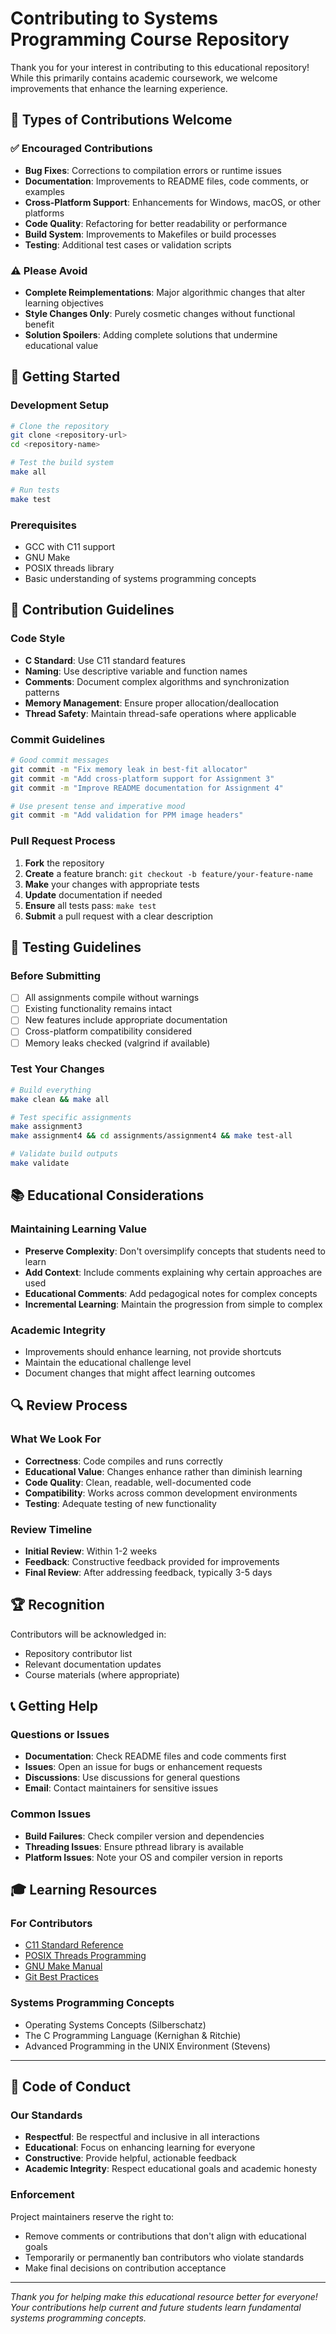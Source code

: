 # Contributing to Systems Programming Course Repository

Thank you for your interest in contributing to this educational repository! While this primarily contains academic coursework, we welcome improvements that enhance the learning experience.

## 🎯 Types of Contributions Welcome

### ✅ Encouraged Contributions
- **Bug Fixes**: Corrections to compilation errors or runtime issues
- **Documentation**: Improvements to README files, code comments, or examples
- **Cross-Platform Support**: Enhancements for Windows, macOS, or other platforms
- **Code Quality**: Refactoring for better readability or performance
- **Build System**: Improvements to Makefiles or build processes
- **Testing**: Additional test cases or validation scripts

### ⚠️ Please Avoid
- **Complete Reimplementations**: Major algorithmic changes that alter learning objectives
- **Style Changes Only**: Purely cosmetic changes without functional benefit
- **Solution Spoilers**: Adding complete solutions that undermine educational value

## 🚀 Getting Started

### Development Setup
```bash
# Clone the repository
git clone <repository-url>
cd <repository-name>

# Test the build system
make all

# Run tests
make test
```

### Prerequisites
- GCC with C11 support
- GNU Make
- POSIX threads library
- Basic understanding of systems programming concepts

## 📝 Contribution Guidelines

### Code Style
- **C Standard**: Use C11 standard features
- **Naming**: Use descriptive variable and function names
- **Comments**: Document complex algorithms and synchronization patterns
- **Memory Management**: Ensure proper allocation/deallocation
- **Thread Safety**: Maintain thread-safe operations where applicable

### Commit Guidelines
```bash
# Good commit messages
git commit -m "Fix memory leak in best-fit allocator"
git commit -m "Add cross-platform support for Assignment 3"
git commit -m "Improve README documentation for Assignment 4"

# Use present tense and imperative mood
git commit -m "Add validation for PPM image headers"
```

### Pull Request Process
1. **Fork** the repository
2. **Create** a feature branch: `git checkout -b feature/your-feature-name`
3. **Make** your changes with appropriate tests
4. **Update** documentation if needed
5. **Ensure** all tests pass: `make test`
6. **Submit** a pull request with a clear description

## 🧪 Testing Guidelines

### Before Submitting
- [ ] All assignments compile without warnings
- [ ] Existing functionality remains intact
- [ ] New features include appropriate documentation
- [ ] Cross-platform compatibility considered
- [ ] Memory leaks checked (valgrind if available)

### Test Your Changes
```bash
# Build everything
make clean && make all

# Test specific assignments
make assignment3
make assignment4 && cd assignments/assignment4 && make test-all

# Validate build outputs
make validate
```

## 📚 Educational Considerations

### Maintaining Learning Value
- **Preserve Complexity**: Don't oversimplify concepts that students need to learn
- **Add Context**: Include comments explaining why certain approaches are used
- **Educational Comments**: Add pedagogical notes for complex concepts
- **Incremental Learning**: Maintain the progression from simple to complex

### Academic Integrity
- Improvements should enhance learning, not provide shortcuts
- Maintain the educational challenge level
- Document changes that might affect learning outcomes

## 🔍 Review Process

### What We Look For
- **Correctness**: Code compiles and runs correctly
- **Educational Value**: Changes enhance rather than diminish learning
- **Code Quality**: Clean, readable, well-documented code
- **Compatibility**: Works across common development environments
- **Testing**: Adequate testing of new functionality

### Review Timeline
- **Initial Review**: Within 1-2 weeks
- **Feedback**: Constructive feedback provided for improvements
- **Final Review**: After addressing feedback, typically 3-5 days

## 🏆 Recognition

Contributors will be acknowledged in:
- Repository contributor list
- Relevant documentation updates
- Course materials (where appropriate)

## 📞 Getting Help

### Questions or Issues
- **Documentation**: Check README files and code comments first
- **Issues**: Open an issue for bugs or enhancement requests
- **Discussions**: Use discussions for general questions
- **Email**: Contact maintainers for sensitive issues

### Common Issues
- **Build Failures**: Check compiler version and dependencies
- **Threading Issues**: Ensure pthread library is available
- **Platform Issues**: Note your OS and compiler version in reports

## 🎓 Learning Resources

### For Contributors
- [C11 Standard Reference](https://en.cppreference.com/w/c)
- [POSIX Threads Programming](https://computing.llnl.gov/tutorials/pthreads/)
- [GNU Make Manual](https://www.gnu.org/software/make/manual/)
- [Git Best Practices](https://git-scm.com/book)

### Systems Programming Concepts
- Operating Systems Concepts (Silberschatz)
- The C Programming Language (Kernighan & Ritchie)
- Advanced Programming in the UNIX Environment (Stevens)

---

## 📄 Code of Conduct

### Our Standards
- **Respectful**: Be respectful and inclusive in all interactions
- **Educational**: Focus on enhancing learning for everyone
- **Constructive**: Provide helpful, actionable feedback
- **Academic Integrity**: Respect educational goals and academic honesty

### Enforcement
Project maintainers reserve the right to:
- Remove comments or contributions that don't align with educational goals
- Temporarily or permanently ban contributors who violate standards
- Make final decisions on contribution acceptance

---

*Thank you for helping make this educational resource better for everyone! Your contributions help current and future students learn fundamental systems programming concepts.*
